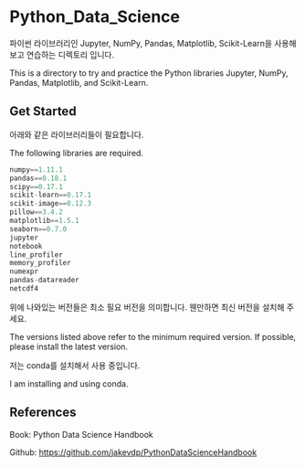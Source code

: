 # Python_Data_Science

파이썬 라이브러리인 Jupyter, NumPy, Pandas, Matplotlib, Scikit-Learn을 사용해보고 연습하는 디렉토리 입니다.

This is a directory to try and practice the Python libraries Jupyter, NumPy, Pandas, Matplotlib, and Scikit-Learn.



## Get Started

아래와 같은 라이브러리들이 필요합니다.

The following libraries are required.

```python
numpy==1.11.1
pandas==0.18.1
scipy==0.17.1
scikit-learn==0.17.1
scikit-image==0.12.3
pillow==3.4.2
matplotlib==1.5.1
seaborn==0.7.0
jupyter
notebook
line_profiler
memory_profiler
numexpr
pandas-datareader
netcdf4
```

위에 나와있는 버전들은 최소 필요 버전을 의미합니다. 웬만하면 최신 버전을 설치해 주세요.

The versions listed above refer to the minimum required version. If possible, please install the latest version.



저는 conda를 설치해서 사용 중입니다.

I am installing and using conda.





## References

Book: Python Data Science Handbook

Github: https://github.com/jakevdp/PythonDataScienceHandbook

